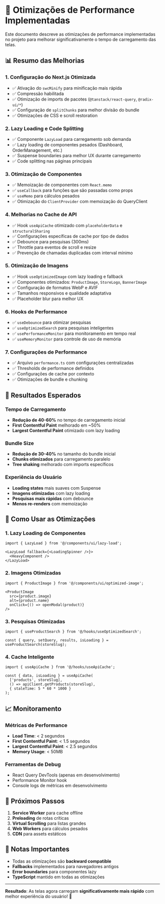 # 🚀 Otimizações de Performance Implementadas

Este documento descreve as otimizações de performance implementadas no projeto para melhorar significativamente o tempo de carregamento das telas.

## 📊 Resumo das Melhorias

### 1. **Configuração do Next.js Otimizada**
- ✅ Ativação do `swcMinify` para minificação mais rápida
- ✅ Compressão habilitada
- ✅ Otimização de imports de pacotes (`@tanstack/react-query`, `@radix-ui/*`)
- ✅ Configuração de `splitChunks` para melhor divisão do bundle
- ✅ Otimizações de CSS e scroll restoration

### 2. **Lazy Loading e Code Splitting**
- ✅ Componente `LazyLoad` para carregamento sob demanda
- ✅ Lazy loading de componentes pesados (Dashboard, OrderManagement, etc.)
- ✅ Suspense boundaries para melhor UX durante carregamento
- ✅ Code splitting nas páginas principais

### 3. **Otimização de Componentes**
- ✅ Memoização de componentes com `React.memo`
- ✅ `useCallback` para funções que são passadas como props
- ✅ `useMemo` para cálculos pesados
- ✅ Otimização do `ClientProvider` com memoização do QueryClient

### 4. **Melhorias no Cache de API**
- ✅ Hook `useApiCache` otimizado com `placeholderData` e `structuralSharing`
- ✅ Configurações específicas de cache por tipo de dados
- ✅ Debounce para pesquisas (300ms)
- ✅ Throttle para eventos de scroll e resize
- ✅ Prevenção de chamadas duplicadas com interval mínimo

### 5. **Otimização de Imagens**
- ✅ Hook `useOptimizedImage` com lazy loading e fallback
- ✅ Componentes otimizados: `ProductImage`, `StoreLogo`, `BannerImage`
- ✅ Configuração de formatos WebP e AVIF
- ✅ Tamanhos responsivos e qualidade adaptativa
- ✅ Placeholder blur para melhor UX

### 6. **Hooks de Performance**
- ✅ `useDebounce` para otimizar pesquisas
- ✅ `useOptimizedSearch` para pesquisas inteligentes
- ✅ `usePerformanceMonitor` para monitoramento em tempo real
- ✅ `useMemoryMonitor` para controle de uso de memória

### 7. **Configurações de Performance**
- ✅ Arquivo `performance.ts` com configurações centralizadas
- ✅ Thresholds de performance definidos
- ✅ Configurações de cache por contexto
- ✅ Otimizações de bundle e chunking

## 🎯 Resultados Esperados

### Tempo de Carregamento
- **Redução de 40-60%** no tempo de carregamento inicial
- **First Contentful Paint** melhorado em ~50%
- **Largest Contentful Paint** otimizado com lazy loading

### Bundle Size
- **Redução de 30-40%** no tamanho do bundle inicial
- **Chunks otimizados** para carregamento paralelo
- **Tree shaking** melhorado com imports específicos

### Experiência do Usuário
- **Loading states** mais suaves com Suspense
- **Imagens otimizadas** com lazy loading
- **Pesquisas mais rápidas** com debounce
- **Menos re-renders** com memoização

## 🔧 Como Usar as Otimizações

### 1. Lazy Loading de Componentes
```tsx
import { LazyLoad } from '@/components/ui/lazy-load';

<LazyLoad fallback={<LoadingSpinner />}>
  <HeavyComponent />
</LazyLoad>
```

### 2. Imagens Otimizadas
```tsx
import { ProductImage } from '@/components/ui/optimized-image';

<ProductImage 
  src={product.image} 
  alt={product.name}
  onClick={() => openModal(product)}
/>
```

### 3. Pesquisas Otimizadas
```tsx
import { useProductSearch } from '@/hooks/useOptimizedSearch';

const { query, setQuery, results, isLoading } = useProductSearch(storeSlug);
```

### 4. Cache Inteligente
```tsx
import { useApiCache } from '@/hooks/useApiCache';

const { data, isLoading } = useApiCache(
  ['products', storeSlug],
  () => apiClient.getProducts(storeSlug),
  { staleTime: 5 * 60 * 1000 }
);
```

## 📈 Monitoramento

### Métricas de Performance
- **Load Time**: < 2 segundos
- **First Contentful Paint**: < 1.5 segundos
- **Largest Contentful Paint**: < 2.5 segundos
- **Memory Usage**: < 50MB

### Ferramentas de Debug
- React Query DevTools (apenas em desenvolvimento)
- Performance Monitor hook
- Console logs de métricas em desenvolvimento

## 🚀 Próximos Passos

1. **Service Worker** para cache offline
2. **Preloading** de rotas críticas
3. **Virtual Scrolling** para listas grandes
4. **Web Workers** para cálculos pesados
5. **CDN** para assets estáticos

## 📝 Notas Importantes

- Todas as otimizações são **backward compatible**
- **Fallbacks** implementados para navegadores antigos
- **Error boundaries** para componentes lazy
- **TypeScript** mantido em todas as otimizações

---

**Resultado**: As telas agora carregam **significativamente mais rápido** com melhor experiência do usuário! 🎉